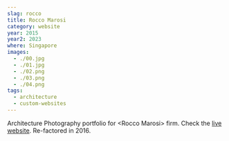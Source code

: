 ```yaml
---
slag: rocco
title: Rocco Marosi
category: website
year: 2015
year2: 2023
where: Singapore
images:
  - ./00.jpg
  - ./01.jpg
  - ./02.png
  - ./03.png
  - ./04.png
tags:
  - architecture
  - custom-websites
---
```


Architecture Photography portfolio for &lt;Rocco Marosi&gt; firm.
Check the [live website](https://roccomarosi.com?source=rokma.com).
Re-factored in 2016.

